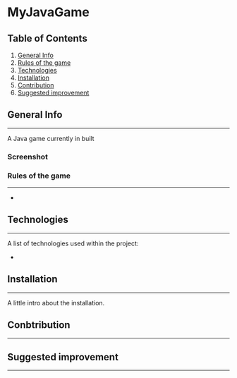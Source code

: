# MyJavaGame

## Table of Contents

1. [General Info](#general-info)
2. [Rules of the game](#rules-of-the-game)
3. [Technologies](#technologies)
4. [Installation](#installation)
5. [Contribution](#contribution)
6. [Suggested improvement](#suggested-improvement)

## General Info

---

A Java game currently in built

### Screenshot

### Rules of the game

---

-

## Technologies

---

A list of technologies used within the project:

-

## Installation

---

A little intro about the installation.

## Conbtribution

---

## Suggested improvement

---
